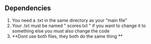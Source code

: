 ## Dependencies
1. You need a .txt in the same directory as your "main file"
2. Your .txt must be named " scores.txt " if you want to change it to something else you must also change the code
3. **Dont use both files, they both do the same thing **


